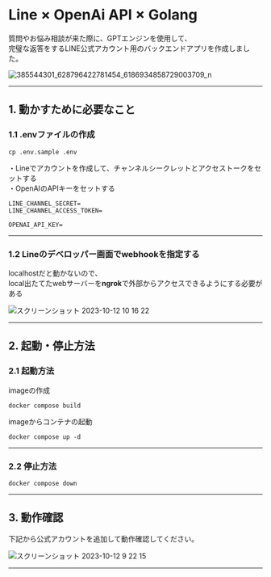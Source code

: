 # Line × OpenAi API × Golang
質問やお悩み相談が来た際に、GPTエンジンを使用して、<br>
完璧な返答をするLINE公式アカウント用のバックエンドアプリを作成しました。

![385544301_628796422781454_6186934858729003709_n](https://github.com/kouhei-github/Line-Reply-Message-OpenAI-Golang/assets/49782052/2625b4fc-f7da-4d05-865f-297760a2d866)


---

## 1. 動かすために必要なこと

### 1.1 .envファイルの作成
```shell
cp .env.sample .env
```

・Lineでアカウントを作成して、チャンネルシークレットとアクセストークをセットする<br>
・OpenAIのAPIキーをセットする
```text
LINE_CHANNEL_SECRET=
LINE_CHANNEL_ACCESS_TOKEN=

OPENAI_API_KEY=
```

---

### 1.2 Lineのデベロッパー画面でwebhookを指定する
localhostだと動かないので、<br>
local出たてたwebサーバーを**ngrok**で外部からアクセスできるようにする必要がある

![スクリーンショット 2023-10-12 10 16 22](https://github.com/kouhei-github/Line-Reply-Message-OpenAI-Golang/assets/49782052/ddcf8ba8-7ff5-43f6-adcb-87cb4fcdc125)


---

## 2. 起動・停止方法
### 2.1 起動方法
imageの作成
```shell
docker compose build
```

imageからコンテナの起動
```shell
docker compose up -d
```

---

### 2.2 停止方法
```shell
docker compose down
```

---


## 3. 動作確認
下記から公式アカウントを追加して動作確認してください。

![スクリーンショット 2023-10-12 9 22 15](https://github.com/kouhei-github/Line-Reply-Message-OpenAI-Golang/assets/49782052/6352a4b0-a852-4936-9035-f175804cc8e3)

---

